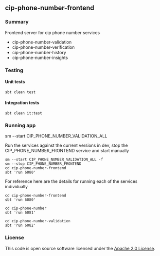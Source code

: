 
## cip-phone-number-frontend

### Summary
Frontend server for cip phone number services

- cip-phone-number-validation
- cip-phone-number-verification
- cip-phone-number-history
- cip-phone-number-insights

### Testing
#### Unit tests
`sbt clean test`

#### Integration tests
`sbt clean it:test`

### Running app

sm --start CIP_PHONE_NUMBER_VALIDATION_ALL

Run the services against the current versions in dev, stop the CIP_PHONE_NUMBER_FRONTEND service and start manually

    sm --start CIP_PHONE_NUMBER_VALIDATION_ALL -f
    sm --stop CIP_PHONE_NUMBER_FRONTEND
    cd cip-phone-number-frontend
    sbt 'run 6080'

For reference here are the details for running each of the services individually

    cd cip-phone-number-frontend
    sbt 'run 6080'
 
    cd cip-phone-number
    sbt 'run 6081'

    cd cip-phone-number-validation
    sbt 'run 6082'

### License

This code is open source software licensed under the [Apache 2.0 License]("http://www.apache.org/licenses/LICENSE-2.0.html").
